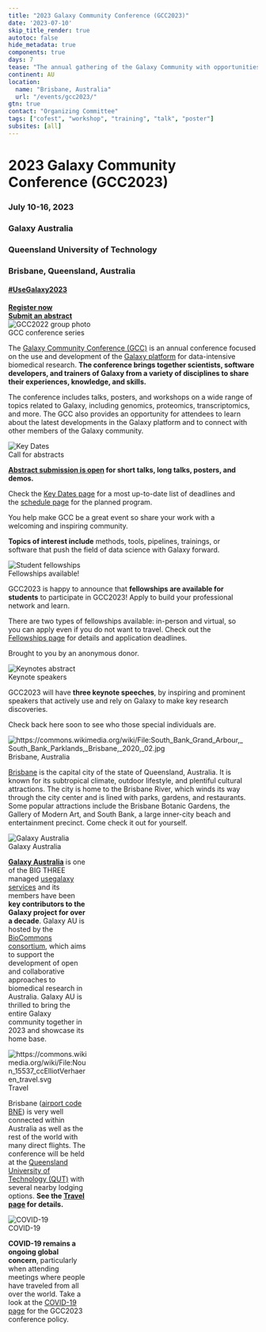 ```yaml
---
title: "2023 Galaxy Community Conference (GCC2023)"
date: '2023-07-10'
skip_title_render: true
autotoc: false
hide_metadata: true
components: true
days: 7
tease: "The annual gathering of the Galaxy Community with opportunities to hear latest developments, get training, and meet everyone involved."
continent: AU
location:
  name: "Brisbane, Australia"
  url: "/events/gcc2023/"
gtn: true
contact: "Organizing Committee"
tags: ["cofest", "workshop", "training", "talk", "poster"]
subsites: [all]
---
```


<slot name="/events/gcc2023/header" />

<div class="text-center my-5">

# **2023 Galaxy Community Conference (GCC2023)**

### July 10-16, 2023
### Galaxy Australia
### Queensland University of Technology
### Brisbane, Queensland, Australia

#### [#UseGalaxy2023](https://twitter.com/hashtag/UseGalaxy2023)

<a target="_blank" href="https://gcc-2023.eventbrite.com.au/" type="button" class="btn btn-primary">
    <strong>Register now</strong>
</a>
<br>
<a target="_blank" href="https://forms.gle/ETCPW8Vnprbij7zn6" type="button" class="btn btn-primary">
    <strong>Submit an abstract</strong>
</a>

</div>

<div class="card-deck lead">

  <!-- About GCC2023 -->
  <div class="card" style="min-width: 30%; max-width: 40rem;">
    <img src="/images/events/gcc2023/gcc2022-group.png" class="card-img-top" alt="GCC2022 group photo" />
    <div class="card-header">GCC conference series</div>

The [Galaxy Community Conference (GCC)](/gcc) is an annual conference focused on
the use and development of the [Galaxy platform](https://galaxyproject.org/) for
data-intensive biomedical research. **The conference brings together scientists,
software developers, and trainers of Galaxy from a variety of disciplines to share their
experiences, knowledge, and skills.**

The conference includes talks, posters, and workshops on a wide range of topics
related to Galaxy, including genomics, proteomics, transcriptomics, and more.
The GCC also provides an opportunity for attendees to learn about the latest
developments in the Galaxy platform and to connect with other members of the
Galaxy community.

  </div>

  <!-- Abstracts -->
  <div class="card" style="min-width: 30%; max-width: 30rem;">
    <img src="/images/events/gcc2023/key-dates.png" class="card-img-top" alt="Key Dates" />
    <div class="card-header">Call for abstracts</div>

**[Abstract submission is open](https://forms.gle/ETCPW8Vnprbij7zn6) for short
talks, long talks, posters, and demos.**

Check the [Key Dates page](/events/gcc2023/key-dates/) for a most up-to-date
list of deadlines and the [schedule page](/events/gcc2023/schedule/) for the
planned program.

You help make GCC be a great event so share your work with a welcoming and
inspiring community.

**Topics of interest include** methods, tools, pipelines, trainings, or software
that push the field of data science with Galaxy forward.

  </div>

<!-- Fellowships -->
  <div class="card" style="min-width: 30%; max-width: 30rem;">
    <img src="/images/events/gcc2023/fellowships.png" class="card-img-top" alt="Student fellowships" />
    <div class="card-header">Fellowships available!</div>

GCC2023 is happy to announce that **fellowships are available for students** to
participate in GCC2023! Apply to build your professional network and learn.

There are two types of fellowships available: in-person and virtual, so you can
apply even if you do not want to travel. Check out the [Fellowships
page](/events/gcc2023/fellowships/) for details and application deadlines.

Brought to you by an anonymous donor.
  </div>

<!-- Keynotes -->
  <div class="card" style="min-width: 30%; max-width: 30rem;">
    <img src="/images/events/gcc2023/keynotes-abstract.png" class="card-img-top" alt="Keynotes abstract" />
    <div class="card-header">Keynote speakers</div>

GCC2023 will have **three keynote speeches**, by inspiring and prominent
speakers that actively use and rely on Galaxy to make key research discoveries.

Check back here soon to see who those special individuals are.

  </div>

<!-- Brisbane -->
  <div class="card" style="min-width: 30%; max-width: 30rem;">
    <img src="/images/events/gcc2023/brisbane.png" class="card-img-top" alt="https://commons.wikimedia.org/wiki/File:South_Bank_Grand_Arbour,_South_Bank_Parklands,_Brisbane,_2020,_02.jpg" />
    <div class="card-header">Brisbane, Australia</div>

[Brisbane](https://www.australia.com/en-us/places/brisbane-and-surrounds/guide-to-brisbane.html)
is the capital city of the state of Queensland, Australia. It is known for its
subtropical climate, outdoor lifestyle, and plentiful cultural attractions. The city is
home to the Brisbane River, which winds its way through the city center and is
lined with parks, gardens, and restaurants. Some popular attractions include the
Brisbane Botanic Gardens, the Gallery of Modern Art, and South Bank, a large
inner-city beach and entertainment precinct. Come check it out for yourself.

  </div>

  <!-- Galaxy Australia -->
  <div class="card" style="min-width: 30%; max-width: 32.2%;">
    <img src="/images/events/gcc2023/galaxy-au.png" class="card-img-top" alt="Galaxy Australia" />
    <div class="card-header">Galaxy Australia</div>

**[Galaxy Australia](https://www.biocommons.org.au/galaxy-australia)** is one of
the BIG THREE managed [usegalaxy services](https://galaxyproject.org/usegalaxy/)
and its members have been **key contributors to the Galaxy project for over a
decade**. Galaxy AU is hosted by the [BioCommons
consortium](https://www.biocommons.org.au/), which aims to support the
development of open and collaborative approaches to biomedical research in
Australia. Galaxy AU is thrilled to bring the entire Galaxy community together
in 2023 and showcase its home base.

  </div>

  <!-- Travel -->
  <div class="card" style="min-width: 30%; max-width: 32.2%">
    <img src="/images/events/gcc2023/transit.png" class="card-img-top" alt="https://commons.wikimedia.org/wiki/File:Noun_15537_ccElliotVerhaeren_travel.svg" />
    <div class="card-header">Travel</div>

Brisbane ([airport code BNE](https://www.bne.com.au/)) is very well connected
within Australia as well as the rest of the world with many direct flights. The
conference will be held at the [Queensland University of Technology
(QUT)](https://www.qut.edu.au/) with several nearby lodging options. **See the
[Travel page](/events/gcc2023/travel/) for details.**

  </div>

  <!-- COVID19 -->
  <div class="card" style="min-width: 30%; max-width: 32.2%">
    <img src="/images/events/gcc2023/face-mask.png" class="card-img-top" alt="COVID-19" />
    <div class="card-header">COVID-19</div>

**COVID-19 remains a ongoing global concern**, particularly when attending meetings
where people have traveled from all over the world. Take a look at the [COVID-19
page](/events/gcc2023/covid19/) for the GCC2023 conference policy.

  </div>

</div>
